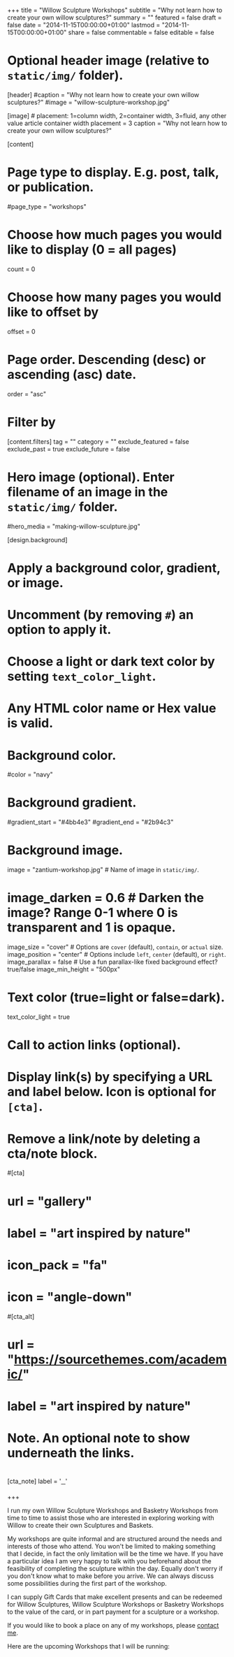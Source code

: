 +++
title = "Willow Sculpture Workshops"
subtitle = "Why not learn how to create your own willow sculptures?"
summary = ""
featured = false
draft = false
date = "2014-11-15T00:00:00+01:00"
lastmod = "2014-11-15T00:00:00+01:00"
share = false
commentable = false
editable = false

# Optional header image (relative to `static/img/` folder).
[header]
  #caption = "Why not learn how to create your own willow sculptures?"
  #image = "willow-sculpture-workshop.jpg"
  
[image]
	# placement: 1=column width, 2=container width, 3=fluid, any other value article container width
	placement = 3
	caption = "Why not learn how to create your own willow sculptures?"

[content]
  # Page type to display. E.g. post, talk, or publication.
  #page_type = "workshops"
  
  # Choose how much pages you would like to display (0 = all pages)
  count = 0
  
  # Choose how many pages you would like to offset by
  offset = 0

  # Page order. Descending (desc) or ascending (asc) date.
  order = "asc"

  # Filter by 
  [content.filters]
    tag = ""
    category = ""
    exclude_featured = false
    exclude_past = true
    exclude_future = false

# Hero image (optional). Enter filename of an image in the `static/img/` folder.
#hero_media = "making-willow-sculpture.jpg"

[design.background]
  # Apply a background color, gradient, or image.
  #   Uncomment (by removing `#`) an option to apply it.
  #   Choose a light or dark text color by setting `text_color_light`.
  #   Any HTML color name or Hex value is valid.

  # Background color.
  #color = "navy"
  
  # Background gradient.
  #gradient_start = "#4bb4e3"
  #gradient_end = "#2b94c3"
  
  # Background image.
  image = "zantium-workshop.jpg"  # Name of image in `static/img/`.
   
  # image_darken = 0.6  # Darken the image? Range 0-1 where 0 is transparent and 1 is opaque.
  image_size = "cover"  #  Options are `cover` (default), `contain`, or `actual` size.
  image_position = "center"  # Options include `left`, `center` (default), or `right`.
  image_parallax = false  # Use a fun parallax-like fixed background effect? true/false
  image_min_height = "500px"
  
  # Text color (true=light or false=dark).
  text_color_light = true

# Call to action links (optional).
#   Display link(s) by specifying a URL and label below. Icon is optional for `[cta]`.
#   Remove a link/note by deleting a cta/note block.
#[cta]
#  url = "gallery"
#  label = "art inspired by nature"
#  icon_pack = "fa"
#  icon = "angle-down"
  
#[cta_alt]
#  url = "https://sourcethemes.com/academic/"
#  label = "art inspired by nature"

# Note. An optional note to show underneath the links.
[cta_note]
  label = '<a href="#contentStart"><span class="fa fa-angle-down" style="padding-top:200px;font-size:2.5em;">&nbsp;</span></a>'

+++

I run my own Willow Sculpture Workshops and Basketry Workshops from time to time 
to assist those who are interested in exploring working with Willow to create 
their own Sculptures and Baskets.

My workshops are quite informal and are structured around the needs and 
interests of those who attend. You won't be limited to making something 
that I decide, in fact the only limitation will be the time we have. If 
you have a particular idea I am very happy to talk with you beforehand 
about the feasibility of completing the sculpture within the day. Equally 
don't worry if you don't know what to make before you arrive. We can always 
discuss some possibilities during the first part of the workshop.

I can supply Gift Cards that make excellent presents and can be redeemed 
for Willow Sculptures, Willow Sculpture Workshops or Basketry Workshops to 
the value of the card, or in part payment for a sculpture or a workshop.

If you would like to book a place on any of my workshops, please [contact me](/#contact).

Here are the upcoming Workshops that I will be running:

